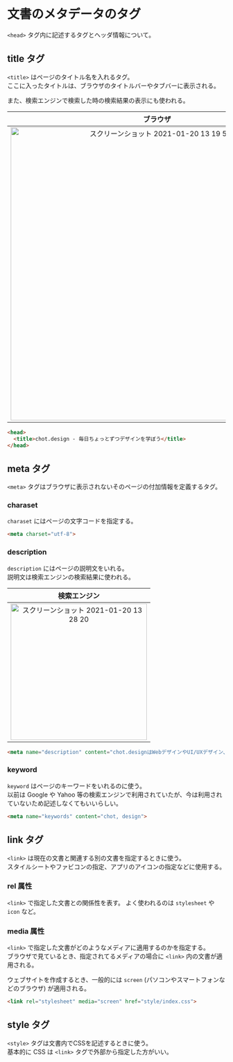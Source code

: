 # 文書のメタデータのタグ

`<head>` タグ内に記述するタグとヘッダ情報について。

## title タグ

`<title>` はページのタイトル名を入れるタグ。  
ここに入ったタイトルは、ブラウザのタイトルバーやタブバーに表示される。

また、検索エンジンで検索した時の検索結果の表示にも使われる。

| ブラウザ | 検索エンジン |
| :-: | :-: |
| <img width="675" alt="スクリーンショット 2021-01-20 13 19 58" src="https://user-images.githubusercontent.com/31949692/105126628-86972480-5b22-11eb-95bf-51eaa5b2513e.png"> | <img width="495" alt="スクリーンショット 2021-01-20 13 20 10" src="https://user-images.githubusercontent.com/31949692/105126661-96166d80-5b22-11eb-8cce-41d096b822f6.png"> |


```html
<head>
  <title>chot.design - 毎日ちょっとずつデザインを学ぼう</title>
</head>
```

## meta タグ

`<meta>` タグはブラウザに表示されないそのページの付加情報を定義するタグ。

### charaset

`charaset` にはページの文字コードを指定する。

```html
<meta charset="utf-8">
```

### description

`description` にはページの説明文をいれる。  
説明文は検索エンジンの検索結果に使われる。

| 検索エンジン |
| :-: |
| <img width="314" alt="スクリーンショット 2021-01-20 13 28 20" src="https://user-images.githubusercontent.com/31949692/105127067-64ea6d00-5b23-11eb-8360-f8fe7c81da7f.png"> |

```html
<meta name="description" content="chot.designはWebデザインやUI/UXデザイン、その他デザイン制作について学べるサイトです。">
```

### keyword

`keyword` はページのキーワードをいれるのに使う。  
以前は Google や Yahoo 等の検索エンジンで利用されていたが、今は利用されていないため記述しなくてもいいらしい。

```html
<meta name="keywords" content="chot, design">
```

## link タグ

`<link>` は現在の文書と関連する別の文書を指定するときに使う。  
スタイルシートやファビコンの指定、アプリのアイコンの指定などに使用する。

### rel 属性

`<link>` で指定した文書との関係性を表す。
よく使われるのは `stylesheet` や `icon` など。

### media 属性

`<link>` で指定した文書がどのようなメディアに適用するのかを指定する。  
ブラウザで見ているとき、指定されてるメディアの場合に `<link>` 内の文書が適用される。  

ウェブサイトを作成するとき、一般的には `screen` (パソコンやスマートフォンなどのブラウザ) が適用される。

```html
<link rel="stylesheet" media="screen" href="style/index.css">
```

## style タグ

`<style>` タグは文書内でCSSを記述するときに使う。  
基本的に CSS は `<link>` タグで外部から指定した方がいい。

